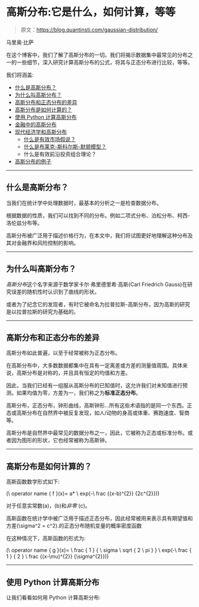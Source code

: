 # 高斯分布:它是什么，如何计算，等等

> 原文：<https://blog.quantinsti.com/gaussian-distribution/>

马里奥·比萨

在这个博客中，我们了解了高斯分布的一切。我们将揭示数据集中最常见的分布之一的一些细节，深入研究计算高斯分布的公式，将其与正态分布进行比较，等等。

我们将涵盖:

*   [什么是高斯分布？](#what-is-gaussian-distribution)
*   [为什么叫高斯分布？](#why-is-it-called-a-gaussian-distribution)
*   [高斯分布和正态分布的差异](#difference-between-gaussian-distribution-and-normal-distribution)
*   [高斯分布是如何计算的？](#how-is-gaussian-distribution-calculated)
*   [使用 Python 计算高斯分布](#calculating-gaussian-distribution-using-python)
*   [金融中的高斯分布](#gaussian-distribution-in-finance)
*   [现代经济学和高斯分布](#modern-economics-and-gaussian-distribution)
    *   [什么是有效市场假说？](#what-is-the-efficient-market-hypothesis)
    *   [什么是布莱克-斯科尔斯-默顿模型？](#what-is-the-black-scholes-merton-model)
    *   什么是有效前沿投资组合理论？
*   [高斯分布的例子](#example-of-gaussian-distribution)

* * *

## 什么是高斯分布？

当我们在统计学中处理数据时，最基本的分析之一是检查数据分布。

根据数据的性质，我们可以找到不同的分布。例如二项式分布、泊松分布、柯西-洛伦兹分布等。

高斯分布被广泛用于描述价格行为，在本文中，我们将试图更好地理解这种分布及其对金融界和风险控制的影响。

* * *

## 为什么叫高斯分布？

*高斯分布*这个名字来源于数学家卡尔·弗里德里希·高斯(Carl Friedrich Gauss)在研究误差的随机性时认识到了曲线的形状。

或者为了纪念它的发现者，有时它被命名为拉普拉斯-高斯分布，因为高斯的研究是以拉普拉斯的研究为基础的。

* * *

## **高斯分布和正态分布的差异**

高斯分布如此普遍，以至于经常被称为正态分布。

在高斯分布中，大多数数据都集中在具有一定离差或方差的测量值周围。具体来说，高斯分布是对称的，并且具有恒定的均值和方差。

因此，当我们已经有一组服从高斯分布的已知值时，这允许我们对未知值进行预测。如果均值为零，方差为一，我们称之为**标准正态分布**。

高斯分布，正态分布，钟形曲线，高斯钟形...所有这些术语指的是同一个东西。正态或高斯分布在自然界中被反复发现，如人/动物的身高或体重、赛跑速度、智商等。

高斯分布是自然界中最常见的数据分布之一，因此，它被称为正态或标准分布。或者因为图形的形状，它也经常被称为高斯钟。

* * *

## 高斯分布是如何计算的？

高斯函数数学形式如下:

\(\ operator name { f }(x)= a* \ exp(-\ frac {(x-b)^{2}} {2c^{2}})\)

对于任意实常数\(a\)，\(b\)和*非零* \(c\)。

高斯函数在统计学中被广泛用于描述正态分布，因此经常被用来表示具有期望值和方差\(\sigma^2 = c^2\).的正态分布随机变量的概率密度函数

在这种情况下，高斯函数的形式为:

\(\ operator name { g }(x)= \ frac { 1 } { \ sigma \ sqrt { 2 \ pi } } \ exp(-\ frac { 1 } { 2 } \ frac {(x-\mu)^{2}} {\sigma^{2}})\)

* * *

## 使用 Python 计算高斯分布

让我们看看如何用 Python 计算高斯分布: